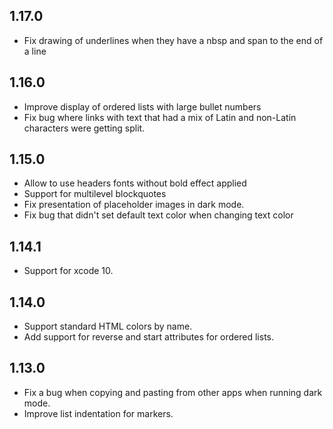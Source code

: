 1.17.0
-----
 * Fix drawing of underlines when they have a nbsp and span to the end of a line

1.16.0
-----
 * Improve display of ordered lists with large bullet numbers
 * Fix bug where links with text that had a mix of Latin and non-Latin characters were getting split.
 
1.15.0
-----
 * Allow to use headers fonts without bold effect applied
 * Support for multilevel blockquotes
 * Fix presentation of placeholder images in dark mode.
 * Fix bug that didn't set default text color when changing text color 
 
1.14.1
-----
* Support for xcode 10.

1.14.0
-----
* Support standard HTML colors by name.
* Add support for reverse and start attributes for ordered lists.

1.13.0
-----
* Fix a bug when copying and pasting from other apps when running dark mode.
* Improve list indentation for markers.
 
